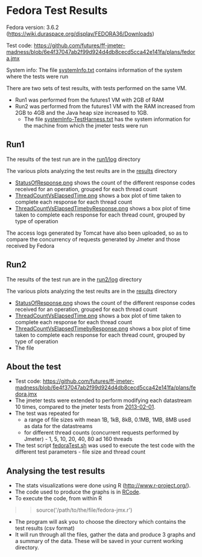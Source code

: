 Fedora Test Results
=====================
Fedora version: 3.6.2 (https://wiki.duraspace.org/display/FEDORA36/Downloads)  

Test code: https://github.com/futures/ff-jmeter-madness/blob/6e4f37047ab2f99d924d4db8cecd5cca42e141fa/plans/fedora.jmx

System info: The file [systemInfo.txt](/2013-02-10-FedoraTests/systemInfo.txt/) contains information of the system where the tests were run 

There are two sets of test results, with tests performed on the same VM. 
 * Run1 was performed from the futures1 VM with 2GB of RAM
 * Run2 was performed from the futures1 VM with the RAM increased from 2GB to 4GB and the Java heap size increased to 1GB. 
   * The file [systemInfo-TestHarness.txt](/2013-02-10-FedoraTests/run2/systemInfo-TestHarness.txt) has the system information for the machine from which the jmeter tests were run


Run1
-----
The results of the test run are in the [run1/log](/2013-02-10-FedoraTests/run1/log/) directory  

The various plots analyzing the test reults are in the [results](/2013-02-10-FedoraTests/run1/results/) directory  
  * [StatusOfResponse.png](/2013-02-10-FedoraTests/run1/results/StatusOfResponse.png) shows the count of the different response codes received for an operation, grouped for each thread count
  * [ThreadCountVsElapsedTime.png](/2013-02-10-FedoraTests/run1/results/ThreadCountVsElapsedTime.png) shows a box plot of time taken to complete each response for each thread count
  * [ThreadCountVsElapsedTimebyResponse.png](/2013-02-10-FedoraTests/run1/results/ThreadCountVsElapsedTimebyResponse.png) shows a box plot of time taken to complete each response for each thread count, grouped by type of operation

The access logs generated by Tomcat have also been uploaded, so as to compare the concurrency of requests generated by Jmeter and those received by Fedora


Run2
-----
The results of the test run are in the [run2/log](/2013-02-10-FedoraTests/run2/log/) directory  

The various plots analyzing the test reults are in the [results](/2013-02-10-FedoraTests/run2/results/) directory  
  * [StatusOfResponse.png](/2013-02-10-FedoraTests/run2/results/StatusOfResponse.png) shows the count of the different response codes received for an operation, grouped for each thread count
  * [ThreadCountVsElapsedTime.png](/2013-02-10-FedoraTests/run2/results/ThreadCountVsElapsedTime.png) shows a box plot of time taken to complete each response for each thread count
  * [ThreadCountVsElapsedTimebyResponse.png](/2013-02-10-FedoraTests/run2/results/ThreadCountVsElapsedTimebyResponse.png) shows a box plot of time taken to complete each response for each thread count, grouped by type of operation
  * The file 


About the test
--------------
 * Test code: https://github.com/futures/ff-jmeter-madness/blob/6e4f37047ab2f99d924d4db8cecd5cca42e141fa/plans/fedora.jmx
 * The jmeter tests were extended to perform modifying each datastream 10 times, compared to the jmeter tests from [2013-02-01](/2013-02-01-FedoraTests/).
 * The test was repeated for 
    * a range of file sizes with mean 1B, 1kB, 8kB, 0.1MB, 1MB, 8MB used as data for the datastreams 
    * for different thread counts (concurrent requests performed by Jmeter) - 1, 5, 10, 20, 40, 80 ad 160 threads
 * The test script [fedoraTest.sh](/2013-02-10-FedoraTests/fedoraTest.sh) was used to execute the test code with the different test parameters - file size and thread count


Analysing the test results
-----------------------
 * The stats visualizations were done using R (http://www.r-project.org/). 
 * The code used to produce the graphs is in [RCode](/2013-02-10-FedoraTests/fedora-jmx.r).
 * To execute the code, from within R
  > > source('/path/to/the/file/fedora-jmx.r')
   * The program will ask you to choose the directory which contains the test results (csv format)
   * It will run through all the files, gather the data and produce 3 graphs and a summary of the data. These will be saved in your current working directory.


